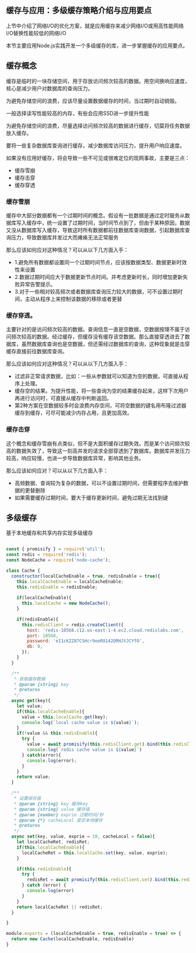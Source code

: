 ## 缓存与应用：多级缓存策略介绍与应用要点
上节中介绍了网络I/O的优化方案，就是应用缓存来减少网络I/O或用高性能网络I/O替换性能较低的网络I/O

本节主要应用Node.js实践开发一个多级缓存的库，进一步掌握缓存的应用要点。

## 缓存概念
缓存是临时的一块存储空间，用于存放访问频次较高的数据。用空间换响应速度，核心是减少用户对数据库的查询压力。

为避免存储空间的浪费，应该尽量设置数据缓存的时间，当过期时自动销毁。

一般选择读写性能较高的内存，有些会应用SSD进一步提升性能

为避免存储空间的浪费，尽量选择访问频次较高的数据进行缓存，切莫将任务数据放入缓存。

要将一些复杂数据库查询进行缓存，减少数据库访问压力，提升用户响应速度。

如果没有应用好缓存，将会导致一些不可见或很难定位的现网事故，主要是三点：
- 缓存雪崩
- 缓存击穿
- 缓存穿透

### 缓存雪崩
缓存中大部分数据都有一个过期时间的概念。假设有一批数据是通过定时服务从数据库写入缓存中，统一设置了过期时间，当时间节点到了，但由于某种原因，数据又没从数据库写入缓存，导致这时所有数据都前往数据库查询数据，引起数据库查询压力，导致数据库并发过大而瘫痪无法正常服务

那么应该如何应对这种情况？可以从以下几方面入手：
- 1.避免所有数据都设置同一个过期时间节点，应该按数据类型、数据更新时效性来设置
- 2.数据过期时间应大于数据更新节点时间。并考虑更新时长，同时增加更新失败异常告警提示。
- 3.对于一些相对较高频次或者数据库查询压力较大的数据，可不设置过期时间，主动从程序上来控制该数据的移除或者更替

### 缓存穿透。
主要针对的是访问频次较高的数据。查询信息一直是空数据，空数据按理不属于访问频次较高的数据。经过缓存，但缓存没有缓存该空数据。那么直接穿透进去了数据库，虽然数据库查询也是空数据，但还需经过数据库的查询，这种现象就是击穿缓存直接前往数据库查询。

那么应该如何应对这种情况？可以从以下几方面入手：
- 过滤非正常请求数据，比如：一些从参数就可以知道为空的数据，可直接从程序上处理。
- 缓存空的结果。为提升性能，将一些查询为空的结果缓存起来，这样下次用户再进行访问时，可直接从缓存中判断返回。
- 第2种方案在空数据较多时会浪费内存空间，可将空数据的键名用布隆过滤器缓存到缓存，可尽可能减少内存占用，且更加高效。

### 缓存击穿
这个概念和缓存雪崩有点类似，但不是大面积缓存过期失效。而是某个访问频次较高的数据失效了，导致这一刻高并发的请求全部穿透到了数据库。数据库并发压力较高，响应较慢，也进一步导致数据库异常，影响其他业务。

那么应该如何应对？可以从以下几方面入手：
- 高频数据、查询较为复杂的数据，可以不设置过期时间，但需要程序去维护数据的更替删除
- 如果需要缓存过期时间，要大于缓存更新时间，避免过期无法找到键


## 多级缓存
基于本地缓存和共享内存实现多级缓存

```js

const { promisify } = require('util');
const redis = require('redis');
const NodeCache = require('node-cache');

class Cache {
  constructor(localCacheEnable = true, redisEnable = true){
    this.localCacheEnable = localCacheEnable;
    this.redisEnable = redisEnable;
    
    if(localCacheEnable){
      this.localCache = new NodeCache();
    }

    if(redisEnable){
      this.redisClient = redis.createClient({
        host: 'redis-18568.c12.us-east-1-4.ec2.cloud.redislabs.com',
        port: 18568,
        password: 'eI1cKZZ87CSHcr9eeRO142ORHJtJCYfO',
        db: 0,
      });
    }
  }

  /**
   * 获取缓存数据
   * @param {string} key 
   * @returns 
   */
  async get(key){
    let value;
    if(this.localCacheEnable){
      value = this.localCache.get(key);
      console.log(`local cache value is ${value}`);
    }
    if(!value && this.redisEnable){
      try {
        value = await promisify(this.redisClient.get).bind(this.redisClient)(key);
        console.log(`redis cache value is ${value}`)
      } catch(error){
        console.log(error);
      }
    }
    return value;
  }

  /**
   * 设置保存值
   * @param {string} key 缓存key 
   * @param {string} value 缓存值
   * @param {number} exprie 过期时间/秒
   * @param {*} cacheLocal 是否本地缓存
   * @returns 
   */
  async set(key, value, exprie = 10, cacheLocal = false){
    let localCacheRet, redisRet;
    if(this.localCacheEnable){
      localCacheRet = this.localCache.set(key, value, exprie);
    }

    if(this.redisEnable){
      try {
        redisRet = await promisify(this.redisClient.set).bind(this.redisClient)(key, value, 'EX', exprie)
      } catch (error) {
        console.log(error)
      }
    }
    return localCacheRet || redisRet;
  }

}

module.exports = (localCacheEnable = true, redisEnable = true) => {
  return new Cache(localCacheEnable, redisEnable)
}
```